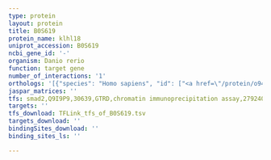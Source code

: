```yaml
---
type: protein
layout: protein
title: B0S619
protein_name: klhl18
uniprot_accession: B0S619
ncbi_gene_id: '-'
organism: Danio rerio
function: target gene
number_of_interactions: '1'
orthologs: '[{"species": "Homo sapiens", "id": ["<a href=\"/protein/o94889\">O94889</a>"]}, {"species": "Mus musculus", "id": ["A0A0G2JGN5"]}, {"species": "Rattus norvegicus", "id": ["<a href=\"/protein/f1m3s0\">F1M3S0</a>"]}, {"species": "Drosophila melanogaster", "id": ["Q9VGE6"]}, {"species": "Caenorhabditis elegans", "id": ["<a href=\"/protein/q8wqc4\">Q8WQC4</a>"]}]'
jaspar_matrices: ''
tfs: smad2,Q9I9P9,30639,GTRD,chromatin immunoprecipitation assay,27924024%5Buid%5D,No
targets: ''
tfs_download: TFLink_tfs_of_B0S619.tsv
targets_download: ''
bindingSites_download: ''
binding_sites_ls: ''

---
```

